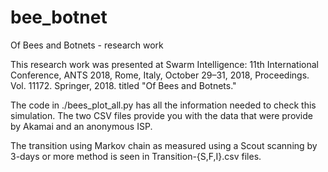 # bee_botnet
Of Bees and Botnets - research work

This research work was presented at Swarm Intelligence: 11th International Conference, ANTS 2018, Rome, Italy, October 29–31, 2018, Proceedings. Vol. 11172. Springer, 2018. titled "Of Bees and Botnets."

The code in ./bees_plot_all.py has all the information needed to check this simulation. The two CSV files provide you with the data that were provide by Akamai and an anonymous ISP.

The transition using Markov chain as measured using a Scout scanning by 3-days or more method is seen in Transition-{S,F,I}.csv files.
